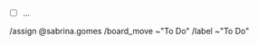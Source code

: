<!-- Descrever issue -->

<!-- Objetivos -->

- [ ] ...

/assign @sabrina.gomes
/board_move ~"To Do"
/label ~"To Do"
